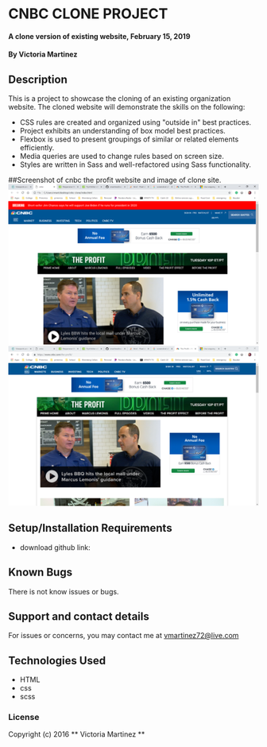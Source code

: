# CNBC CLONE PROJECT

#### A clone version of existing website, February 15, 2019

#### By **Victoria Martinez**

## Description

This is a project to showcase the cloning of an existing organization website.  The cloned website will demonstrate the skills on the following:


* CSS rules are created and organized using "outside in" best practices.
* Project exhibits an understanding of box model best practices.
* Flexbox is used to present groupings of similar or related elements efficiently.
* Media queries are used to change rules based on screen size.
* Styles are written in Sass and well-refactored using Sass functionality.

##Screenshot of cnbc the profit website and image of clone site.
![](img\clone-project.PNG)
![](img\profitwebsite.PNG)

## Setup/Installation Requirements

* download github link:

## Known Bugs

There is not know issues or bugs.

## Support and contact details

For issues or concerns, you may contact me at vmartinez72@live.com

## Technologies Used

* HTML
* css
* scss

### License

Copyright (c) 2016 ** Victoria Martinez **
